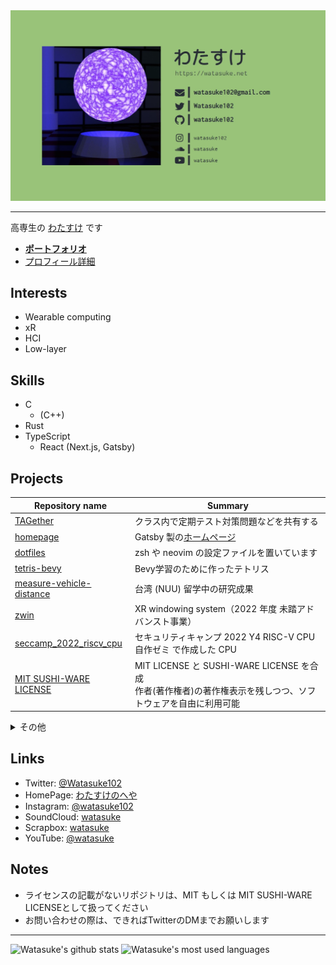 <a href='https://watasuke.net' target='_blank'>
  <img src='/assets/card.jpg' alt='profile card' />
</a>

---

高専生の [わたすけ](https://twitter.com/Watasuke102) です

- **[ポートフォリオ](https://watasuke.net/portfolio)**
- [プロフィール詳細](https://watasuke.net/profile)

## Interests

- Wearable computing
- xR
- HCI
- Low-layer

## Skills
  
- C
  - (C++)
- Rust
- TypeScript
  - React (Next.js, Gatsby)

## Projects

| Repository name                                                                     | Summary |
| ----------------------------------------------------------------------------------- | ------- |
| [TAGether](https://github.com/watasuke102/TAGether)                                 | クラス内で定期テスト対策問題などを共有する |
| [homepage](https://github.com/watasuke102/watasuke.net)                             | Gatsby 製の[ホームページ](https://watasuke.net/) |
| [dotfiles](https://github.com/watasuke102/dotfiles)                                 | zsh や neovim の設定ファイルを置いています |
| [tetris-bevy](https://github.com/watasuke102/tetris-bevy)                           | Bevy学習のために作ったテトリス |
| [measure-vehicle-distance](https://github.com/watasuke102/measure-vehicle-distance) | 台湾 (NUU) 留学中の研究成果 |
| [zwin](https://github.com/zwin-project)                                             | XR windowing system（2022 年度 未踏アドバンスト事業） |
| [seccamp_2022_riscv_cpu](https://github.com/watasuke102/seccamp_2022_riscv_cpu)     | セキュリティキャンプ 2022 Y4 RISC-V CPU 自作ゼミ で作成した CPU |
| [MIT SUSHI-WARE LICENSE](https://github.com/watasuke102/mit-sushi-ware)             | MIT LICENSE と SUSHI-WARE LICENSE を合成<br/>作者(著作権者)の著作権表示を残しつつ、ソフトウェアを自由に利用可能 |

<details>
<summary>その他</summary>

- [ImgRate](https://github.com/watasuke102/ImgRate)：お気に入りとコメントによって画像が即座に評価される画像ギャラリー
- [discord-voicechat-notice](https://github.com/watasuke102/discord-voicechat-notice)：Discord のボイスチャットに誰かが入るとメッセージを送信
- [2021-hny](https://github.com/watasuke102/2021-hny)：2021年の年賀状代わり
- [ExpNote](https://github.com/watasuke102/ExpNote)：Flutter 製の簡易的な所持金管理アプリ
- [alterlinux-i3-manager](https://github.com/FascodeNet/alterlinux-i3-manager)：Alter Linux i3wm 搭載エディションのための設定マネージャ
- [TimeTree-AddIvent](https://github.com/watasuke102/TimeTree-AddIvent)：TimeTreeのイベント追加を行えるFlutter製アプリ
- [TimeTree-NoticeBot-rust](https://github.com/watasuke102/TimeTree-NoticeBot-rust)：TimeTree の予定を取得し、Discord で通知
- [SchoolFestSTG](https://github.com/watasuke102/SchoolFestSTG)：2019年の文化祭展示用に作ったSTG
- [MarkStudy](https://github.com/watasuke102/MarkStudy)：学習特化をうたう、マークアップによる装飾が可能なテキストエディタ

</details>
  
## Links

  - Twitter: [@Watasuke102](https://twitter.com/Watasuke102)  
  - HomePage: [わたすけのへや](https://watasuke.net)
  - Instagram: [@watasuke102](https://instagram.com/watasuke102)
  - SoundCloud: [watasuke](https://soundcloud.com/watasuke)  
  - Scrapbox: [watasuke](https://scrapbox.io/watasuke)
  - YouTube: [@watasuke](https://www.youtube.com/@watasuke)

## Notes

- ライセンスの記載がないリポジトリは、MIT もしくは MIT SUSHI-WARE LICENSEとして扱ってください
- お問い合わせの際は、できればTwitterのDMまでお願いします

---
    
![Watasuke's github stats](https://github-readme-stats.vercel.app/api?username=watasuke102&count_private=true&show_icons=true&theme=tokyonight) ![Watasuke's most used languages](https://github-readme-stats.vercel.app/api/top-langs/?username=watasuke102&layout=compact&theme=tokyonight)
